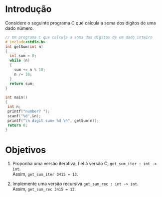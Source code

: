 # Introdução

Considere o seguinte programa C que calcula a soma dos dígitos de uma dado número.

```c
// Um programa C que calcula a soma dos dígitos de um dado inteiro 
# include<stdio.h> 
int getSum(int n) 
{ 
  int sum = 0; 
  while (n) 
  { 
    sum += n % 10; 
    n /= 10; 
  } 
  return sum; 
} 
 
int main() 
{ 
 int n;
 printf("number? ");
 scanf("%d",&n); 
 printf("\n digit sum= %d \n", getSum(n)); 
 return 0; 
} 
```

# Objetivos

1. Proponha uma versão iterativa, fiel à versão C, `get_sum_iter : int -> int`.<br/>
Assim, `get_sum_iter 3415 = 13`.

2. Implemente uma versão recursiva `get_sum_rec : int -> int`.<br/>
Assim, `get_sum_rec 3415 = 13`.